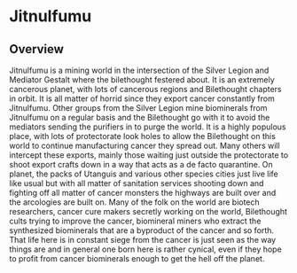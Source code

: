# Jitnulfumu

## Overview

Jitnulfumu is a mining world in the intersection of the Silver Legion and Mediator Gestalt where the bilethought festered about.  It is an extremely cancerous planet, with lots of cancerous regions and Bilethought chapters in orbit.  It is all matter of horrid since they export cancer constantly from Jitnulfumu.  Other groups from the Silver Legion mine biominerals from Jitnulfumu on a regular basis and the Bilethought go with it to avoid the mediators sending the purifiers in to purge the world.  It is a highly populous place, with lots of protectorate look holes to allow the Bilethought on this world to continue manufacturing cancer they spread out.  Many others will intercept these exports, mainly those waiting just outside the protectorate to shoot export crafts down in a way that acts as a de facto quarantine.  On planet, the packs of Utanguis and various other species cities just live life like usual but with all matter of sanitation services shooting down and fighting off all matter of cancer monsters the highways are built over and the arcologies are built on.  Many of the folk on the world are biotech researchers, cancer cure makers secretly working on the world, Bilethought cults trying to improve the cancer, biomineral miners who extract the synthesized biominerals that are a byproduct of the cancer and so forth.  That life here is in constant siege from the cancer is just seen as the way things are and in general one born here is rather cynical, even if they hope to profit from cancer biominerals enough to get the hell off the planet.  
